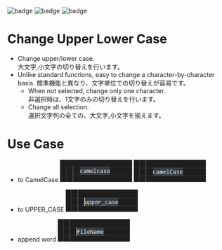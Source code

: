 ![badge](https://img.shields.io/github/forks/kuone314/ChangeUpperLowerCase)
![badge](https://img.shields.io/github/stars/kuone314/ChangeUpperLowerCase)
![badge](https://img.shields.io/github/license/kuone314/ChangeUpperLowerCase)


# Change Upper Lower Case

* Change upper/lower case.  
大文字,小文字の切り替えを行います。
* Unlike standard functions, easy to change a character-by-character basis.
標準機能と異なり、文字単位での切り替えが容易です。
  * When not selected, change only one character.  
  非選択時は、1文字のみの切り替えを行います。
  * Change all selection.  
  選択文字列の全ての、大文字,小文字を揃えます。

# Use Case

* to CamelCase
![demo](Docs\ReadMe_Demo_1.gif)
![demo](Docs\ReadMe_Demo_2.gif)

* to UPPER_CASE
![demo](Docs\ReadMe_Demo_3.gif)

* append word
![demo](Docs\ReadMe_Demo_4.gif)
